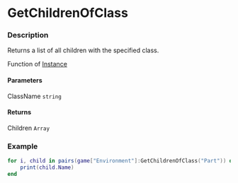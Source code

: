 # GetChildrenOfClass
### Description
Returns a list of all children with the specified class.

Function of [Instance](/classes/Instance/)

#### Parameters
ClassName `string`

#### Returns
Children `Array`

### Example
```lua
for i, child in pairs(game["Environment"]:GetChildrenOfClass("Part")) do
    print(child.Name)
end
```